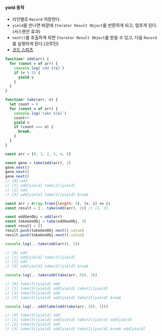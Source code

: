 #### yield 동작
- 라인별로 `Record` 저장한다.
- `yield`를 만나면 바깥에 `Iterator Result Object`를 반환하게 되고, 멈추게 된다.(서스펜션 효과)
- `next()`를 호출하게 되면 `Iterator Result Object`를 받을 수 있고, 다음 `Record`를 실행하게 된다.(코루틴)
- [코드 스피츠](https://youtu.be/xTaCosid1-k?t=1h)
```js
function* odd(arr) {
  for (const v of arr) {
    console.log(`odd ${v}`)
    if (v % 2) {
      yield v
    }
  }
}

function* take(arr, n) {
  let count = 0
  for (const v of arr) {
    console.log(`take ${v}`)
    count++
    yield v
    if (count === n) {
      break;
    }
  }
}

const arr = [0, 1, 2, 3, 4, 5]
```
```js
const gene = take(odd(arr), 2)
gene.next()
gene.next()
gene.next()
// [0] odd
// [1] odd[yield] take(2)[yield]
// [2] odd
// [3] odd[yield] take(2)[yield] break
```
```js
const arr = Array.from({length: 5}, (v, i) => i)
const result = [...take(odd(arr), 2)] // [1, 3]

const oddGenObj = odd(arr)
const takeGenObj = take(oddGenObj, 2)
const result = []
result.push(takeGenObj.next().value)
result.push(takeGenObj.next().value)
```
```js
console.log(...take(odd(arr)), 2))

// [0] odd
// [1] odd[yield] take(2)[yield]
// [2] odd
// [3] odd[yield] take(2)[yield] break

console.log(...take(odd(take(arr, 5)), 2))

// [0] take(5)[yield] odd
// [1] take(5)[yield] odd[yield] take(2)[yield]
// [2] take(5)[yield] odd
// [3] take(5)[yield] odd[yield] take(2)[yield] break

console.log(...odd(take(odd(take(arr, 5)), 2)))

// [0] take(5)[yield] odd
// [1] take(5)[yield] odd[yield] take(2)[yield] odd[yield]
// [2] take(5)[yield] odd
// [3] take(5)[yield] odd[yield] take(2)[yield] break odd[yield]
```